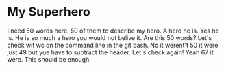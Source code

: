 # My Superhero

I need 50 words here. 50 of them to describe my hero. A hero he is. Yes he is. He is so much a hero you would not belive it. Are this 50 words? Let's check wit wc on the command line in the git bash. No it werent't 50 it were just 49 but yue have to subtract the header. Let's check again! Yeah 67 it were. This should be enough.